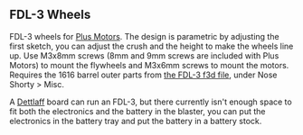 ## FDL-3 Wheels

FDL-3 wheels for [Plus Motors](https://kellyindustries.us/collections/flywheel-parts/products/plus-motor-brushless). The design is parametric by adjusting the first sketch, you can adjust the crush and the height to make the wheels line up. Use M3x8mm screws (8mm and 9mm screws are included with Plus Motors) to mount the flywheels and M3x6mm screws to mount the motors. Requires the 1616 barrel outer parts from [the FDL-3 f3d file](https://github.com/projectfdl/FDL-3-Blaster/blob/master/CAD/FDL-3%20Main.f3d), under Nose Shorty > Misc.

A [Dettlaff](https://github.com/ahalekelly/Dettlaff) board can run an FDL-3, but there currently isn't enough space to fit both the electronics and the battery in the blaster, you can put the electronics in the battery tray and put the battery in a battery stock.

